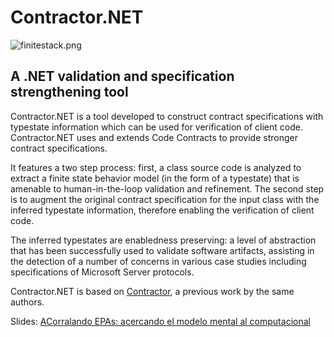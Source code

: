 # Contractor.NET #

![finitestack.png](https://bitbucket.org/repo/BxkMnd/images/3992330483-finitestack.png)

## A .NET validation and specification strengthening tool ##

Contractor.NET is a tool developed to construct contract specifications with typestate information which can be used for verification of client code. Contractor.NET uses and extends Code Contracts to provide stronger contract specifications.

It features a two step process: first, a class source code is analyzed to extract a finite state behavior model (in the form of a typestate) that is amenable to human-in-the-loop validation and refinement. The second step is to augment the original contract specification for the input class with the inferred typestate information, therefore enabling the verification of client code.

The inferred typestates are enabledness preserving: a level of abstraction that has been successfully used to validate software artifacts, assisting in the detection of a number of concerns in various case studies including specifications of Microsoft Server protocols.

Contractor.NET is based on [Contractor](http://lafhis.dc.uba.ar/misc/contractor/Welcome.html), a previous work by the same authors.

Slides: [ACorralando EPAs: acercando el modelo mental al computacional](https://speakerdeck.com/lleraromero/acorralando-epas-acercando-el-modelo-mental-al-computacional)